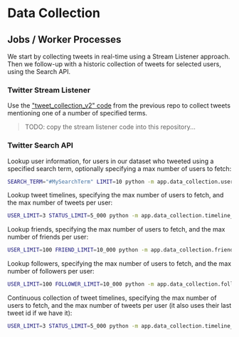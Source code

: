 
# Data Collection

## Jobs / Worker Processes

We start by collecting tweets in real-time using a Stream Listener approach. Then we follow-up with a historic collection of tweets for selected users, using the Search API.

### Twitter Stream Listener

Use the ["tweet_collection_v2" code](https://github.com/s2t2/tweet-analyzer-py/tree/master/app/tweet_collection_v2) from the previous repo to collect tweets mentioning one of a number of specified terms.

> TODO: copy the stream listener code into this repository...

### Twitter Search API

Lookup user information, for users in our dataset who tweeted using a specified search term, optionally specifying a max number of users to fetch:

```sh
SEARCH_TERM="#MySearchTerm" LIMIT=10 python -m app.data_collection.user_lookups
```

Lookup tweet timelines, specifying the max number of users to fetch, and the max number of tweets per user:

```sh
USER_LIMIT=3 STATUS_LIMIT=5_000 python -m app.data_collection.timeline_lookups
```

Lookup friends, specifying the max number of users to fetch, and the max number of friends per user:

```sh
USER_LIMIT=100 FRIEND_LIMIT=10_000 python -m app.data_collection.friend_lookups
```

Lookup followers, specifying the max number of users to fetch, and the max number of followers per user:

```sh
USER_LIMIT=100 FOLLOWER_LIMIT=10_000 python -m app.data_collection.follower_lookups
```


Continuous collection of tweet timelines, specifying the max number of users to fetch, and the max number of tweets per user (it also uses their last tweet id if we have it):

```sh
USER_LIMIT=3 STATUS_LIMIT=5_000 python -m app.data_collection.timeline_collection
```
